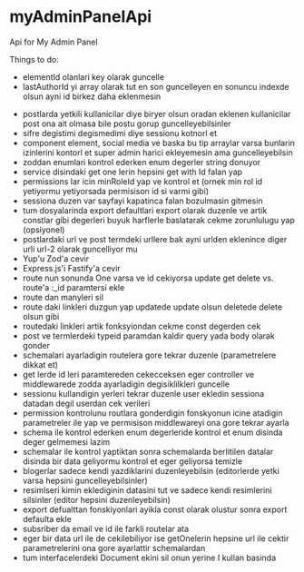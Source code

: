 # myAdminPanelApi
Api for My Admin Panel

Things to do:
- elementId olanlari key olarak guncelle
- lastAuthorId yi array olarak tut en son guncelleyen en sonuncu indexde olsun ayni id birkez daha eklenmesin

+ postlarda yetkili kullanicilar diye biryer olsun oradan eklenen kullanicilar post ona ait olmasa bile postu gorup guncelleyebilsinler
+ sifre degistimi degismedimi diye sessionu kotnorl et
+ component element, social media ve baska bu tip arraylar varsa bunlarin izinlerini kontorl et super admin harici ekleyemesin ama guncelleyebilsin
+ zoddan enumlari kontrol ederken enum degerler string donuyor 
+ service disindaki get one lerin hepsini get with Id falan yap
+ permissions lar icin minRoleId yap ve kontrol et (ornek min rol id yetiyormu yetiyorsada permisison id si varmi gibi)
+ sessiona duzen var sayfayi kapatinca falan bozulmasin gitmesin
+ tum dosyalarinda export defaultlari export olarak duzenle ve artik constlar gibi degerleri buyuk harflerle baslatarak cekme zorunlulugu yap (opsiyonel)
+ postlardaki url ve post termdeki urllere bak ayni urlden eklenince diger urli url-2 olarak guncelliyor mu
+ Yup'u Zod'a cevir
+ Express.js'i Fastify'a cevir
+ route nun sonunda One varsa ve id cekiyorsa update get delete vs. route'a :_id paramtersi ekle
+ route dan manyleri sil
+ route daki linkleri duzgun yap updatede update olsun deletede delete olsun gibi
+ routedaki linkleri artik fonksyiondan cekme const degerden cek
+ post ve termlerdeki typeid paramdan kaldir query yada body olarak gonder
+ schemalari ayarladigin routelera gore tekrar duzenle (parametrelere dikkat et)
+ get lerde id leri paramtereden cekecceksen eger controller ve middlewarede zodda ayarladigin degisiklilkleri guncelle
+ sessionu kullandigin yerleri tekrar duzenle user ekledin sessiona datadan degil userdan cek verileri
+ permission kontrolunu routlara gonderdigin fonskyonun icine atadigin parametreler ile yap ve permisison middlewareyi ona gore tekrar ayarla
+ schema ile kontrol ederken enum degerleride kontrol et enum disinda deger gelmemesi lazim
+ schemalar ile kontrol yaptiktan sonra schemalarda berlitilen datalar disinda bir data geliyormu kontrol et eger geliyorsa temizle
+ blogerlar sadece kendi yazdiklarini duzenleyebilsin (editorlerde yetki varsa hepsini guncelleyebilsinler)
+ resimlseri kimin eklediginin datasini tut ve sadece kendi resimlerini silsinler (editor hepsini duzenleyebilsin)
+ export defualttan fonskiyonlari ayikla const olarak olustur sonra export defaulta ekle
+ subsriber da email ve id ile farkli routelar ata
+ eger bir data url ile de cekilebiliyor ise getOnelerin hepsine url ile cektir parametrelerini ona gore ayarlattir schemalardan
+ tum interfacelerdeki Document ekini sil onun yerine I kullan basinda

